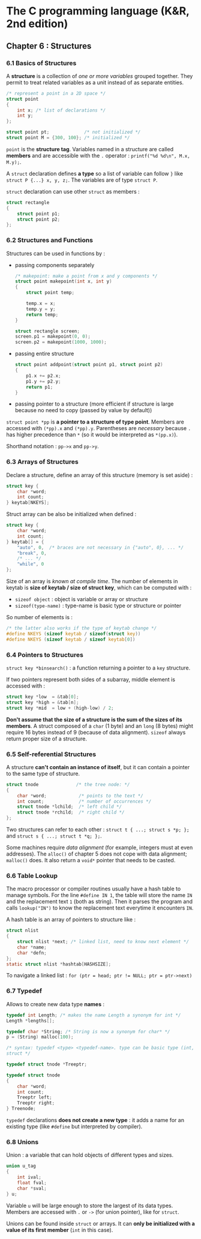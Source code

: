 The C programming language (K&R, 2nd edition)
=============================================

Chapter 6 : Structures
----------------------

### 6.1 Basics of Structures
A **structure** is a collection of _one or more variables_ grouped together.
They permit to treat related variables as a unit instead of as separate
entities.
```C
/* represent a point in a 2D space */
struct point
{
    int x; /* list of declarations */
    int y;
};

struct point pt;             /* not initialized */
struct point M = {300, 100}; /* initialized */
```
`point` is the **structure tag**. Variables named in a structure are called
**members** and are accessible with the `.` operator : `printf("%d %d\n", M.x,
M.y);`.

A `struct` declaration defines **a type** so a list of variable can follow `}`
like `struct P {...} x, y, z;`. The variables are of type `struct P`.

`struct` declaration can use other `struct` as members :
```C
struct rectangle
{
    struct point p1;
    struct point p2;
};
```

### 6.2 Structures and Functions
Structures can be used in functions by :
* passing components separately
  ```C
  /* makepoint: make a point from x and y components */
  struct point makepoint(int x, int y)
  {
      struct point temp;

      temp.x = x;
      temp.y = y;
      return temp;
  }

  struct rectangle screen;
  screen.p1 = makepoint(0, 0);
  screen.p2 = makepoint(1000, 1000);
  ```
* passing entire structure
  ```C
  struct point addpoint(struct point p1, struct point p2)
  {
      p1.x += p2.x;
      p1.y += p2.y;
      return p1;
  }
  ```
* passing pointer to a structure (more efficient if structure is large because
  no need to copy (passed by value by default))

`struct point *pp` is **a pointer to a structure of type point**. Members are
accessed with `(*pp).x` and `(*pp).y`. Parentheses are _necessary_ because `.`
has higher precedence than `*` (so it would be interpreted as `*(pp.x)`).

Shorthand notation : `pp->x` and `pp->y`.

### 6.3 Arrays of Structures
Declare a structure, define an array of this structure (memory is set aside) :
```C
struct key {
    char *word;
    int count;
} keytab[NKEYS];
```
Struct array can be also be initialized when defined :
```C
struct key {
    char *word;
    int count;
} keytab[] = {
    "auto", 0,  /* braces are not necessary in {"auto", 0}, ... */
    "break", 0,
    /* ... */
    "while", 0
};
```

Size of an array is _known at compile time_. The number of elements in keytab is
**size of keytab / size of struct key**, which can be computed with :
* `sizeof object` : object is variable or array or structure
* `sizeof(type-name)` : type-name is basic type or structure or pointer

So number of elements is :
```C
/* the latter also works if the type of keytab change */
#define NKEYS (sizeof keytab / sizeof(struct key))
#define NKEYS (sizeof keytab / sizeof keytab[0])
```

### 6.4 Pointers to Structures
`struct key *binsearch()` : a function returning a pointer to a `key` structure.

If two pointers represent both sides of a subarray, middle element is accessed
with :
```C
struct key *low  = &tab[0];
struct key *high = &tab[n];
struct key *mid  = low + (high-low) / 2;
```

**Don't assume that the size of a structure is the sum of the sizes of its
members**. A struct composed of a `char` (1 byte) and an `long` (8 bytes) might
require 16 bytes instead of 9 (because of data alignment). `sizeof` always
return proper size of a structure.

### 6.5 Self-referential Structures
A structure **can't contain an instance of itself**, but it can contain a
pointer to the same type of structure.
```C
struct tnode              /* the tree node: */
{
    char *word;            /* points to the text */
    int count;             /* number of occurrences */
    struct tnode *lchild;  /* left child */
    struct tnode *rchild;  /* right child */
};
```

Two structures can refer to each other : `struct t { ...; struct s *p; };` and
`struct s { ...; struct t *q; };`.

Some machines require _data alignment_ (for example, integers must at even
addresses). The `alloc()` of chapter 5 does not cope with data alignment;
`malloc()` does. It also return a `void*` pointer that needs to be casted.

### 6.6 Table Lookup
The macro processor or compiler routines usually have a hash table to manage
symbols. For the line `#define IN 1`, the table will store the name `IN` and the
replacement text `1` (both as string). Then it parses the program and calls
`lookup("IN")` to know the replacement text everytime it encounters `IN`.

A hash table is an array of pointers to structure like :
```C
struct nlist
{
    struct nlist *next; /* linked list, need to know next element */
    char *name;
    char *defn;
};
static struct nlist *hashtab[HASHSIZE];
```

To navigate a linked list : `for (ptr = head; ptr != NULL; ptr = ptr->next)`

### 6.7 Typedef
Allows to create new data type **names** :
```C
typedef int Length; /* makes the name Length a synonym for int */
Length *lengths[];

typedef char *String; /* String is now a synonym for char* */
p = (String) malloc(100);

/* syntax: typedef <type> <typedef-name>. type can be basic type (int, char) or
struct */

typedef struct tnode *Treeptr;

typedef struct tnode
{
    char *word;
    int count;
    Treeptr left;
    Treeptr right;
} Treenode;
```

`typedef` declarations **does not create a new type** : it adds a name for an
existing type (like `#define` but interpreted by compiler).

### 6.8 Unions
Union : a variable that can hold objects of different types and sizes.
```C
union u_tag
{
    int ival;
    float fval;
    char *sval;
} u;
```

Variable `u` will be large enough to store the largest of its data types.
Members are accessed with `.` or `->` (for union pointer), like for `struct`.

Unions can be found inside `struct` or arrays. It can **only be initialized with
a value of its first member** (`int` in this case).
